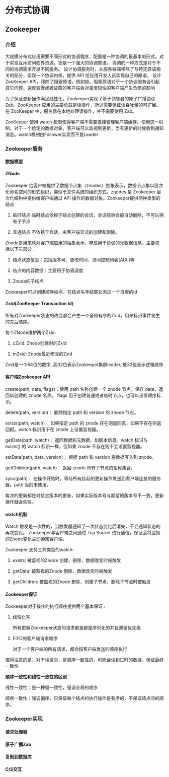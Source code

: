# 分布式协调

## Zookeeper
### 介绍
大规模分布式应用需要不同形式的协调程序，配置是一种协调的最基本的形式。对于实现互斥访问临界资源，锁是一个强大的协调原语。
协调的一种方式是对于不同的协调需求开发不同服务。
设计协调服务时，从服务器端移除了与特定原语相关的部分，实现一个协调内核，提供 API 给应用开发人员实现自己的原语。
设计 ZooKeeper API，移除了阻塞原语，例如锁。阻塞原语对于一个协调服务会引起其它问题，速度较慢或者故障的客户端会对速度较快的客户端产生负面的影响

为了保证更新操作满足线性化，Zookeeper实现了基于领导者的原子广播协议 Zab。ZooKeeper 应用的主要负载是读操作，所以需要保证读吞吐量的可扩展。在 ZooKeeper 中，服务器在本地处理读操作，并不需要使用 Zab。

ZooKeeper 使用 watch 机制使得客户端不需要直接管理客户端缓存。使用这一机制，对于一个给定的数据对象，客户端可以监视到更新，当有更新的时候收到通知消息。watch机制由Follower实现而不是Leader

### Zookeeper服务

#### 数据模型
#### ZNode
Zookeeper 给客户端提供了数据节点集（znodes）抽象表示，数据节点集以层次化命名空间的形式组织，类似于文件系统的组织方式。znodes 是 Zookeeper 层次化结构中提供给客户端通过 API 操作的数据对象。Zookeeper提供两种类型的结点

1. 临时结点
   临时结点依赖于结点创建的会话，会话结束会被自动删除，不可以拥有子节点
   
2. 普通结点
   不依赖于会话，由客户端显式的创建和删除。
   
Znode是用来映射客户端应用的抽象表示，存放用于协调的元数据信息，主要包括以下三部分：

1. 结点状态信息：包括版本号、更改时间、访问控制列表(ACL)等

2. 结点的内容数据：主要用于协调调度

3. Znode的子结点

Zookeeper可以创建顺序结点，在结点名字结尾处添加一个自增的id

#### Zxid(ZooKeeper Transaction Id)

所有对Zookeeper状态的改变都会产生一个全局有序的Zxid，用来标识事件发生的先后顺序。

每个ZNode维护两个Zxid:

1. cZxid: Znode创建时的Zxid

2. mZxid: Znode最近修改的Zxid

Zxid是一个64位的数字, 高32位表示Zookeeper集群leader, 低32位表示逻辑顺序


#### 客户端Zookeeper API

create(path, data, flags)：使用 path 名称创建一个 znode 节点，保存 data，返回新创建的 znode 名称。 flags 用于创建普通或者临时节点，也可以设置顺序标识。

delete(path, version)： 删除指定 path 和 version 的 znode 节点。

exists(path, watch)： 如果指定 path 的 znode 存在则返回真，如果不存在则返回假。watch 标识用于在 znode 上设置监视器。

getData(path, watch)： 返回数据和元数据，如版本信息。watch 标识与 exists() 的 watch 标识一样，但如果 znode 不存在则不会设置监视器。

setData(path, data, version)： 根据 path 和 version 将数据写入到 znode。

getChildren(path, watch)： 返回 znode 所有子节点的名称集合。

sync(path)： 在操作开始时，等待所有挂起的更新操作发送到客户端连接的服务器。path 当前未使用。

每次的更新都是对给定版本的更新，如果实际版本号与期望的版本号不一致，更新操作就会失败。

#### watch机制
Watch 触发是一次性的，当触发器通知了一次状态变化后消失，不会通知状态的再次变化。
Zookeeper与客户端之间通过 Tcp Socket 进行通信，保证会将监视的Znode变化主动通知客户端。

Zookeeper 支持三种类型的watch:

1. exists: 被监视的Znode 创建、删除、数据改变时被触发

2. getData: 被监视的Znode 删除、数据改变时被触发

3. getChildren: 被监视的Znode 删除、创建子节点、删除子节点时被触发


#### Zookeeper保证
Zookeeper对于操作的执行顺序提供两个基本保证：

1. 线性化写

   所有更新Zookeeper状态的请求都是都是序列化的并且遵循优先级

2. FIFO的客户端请求顺序
  
   对于一个客户端的所有请求，都会按客户端发送的顺序执行

值得注意的是，对于读请求，是顺序一致性的，可能会读到过时的数据，保证最终一致性

**顺序一致性和线性一致性的区别**：

线性一致性：是一种强一致性，强调全局的顺序

顺序一致性：强调偏序，只保证每个结点的执行操作是有序的，不保证结点间的顺序。


### Zookeeper实现


#### 请求处理器


#### 原子广播Zab


#### 复制到数据库


#### C/S交互

